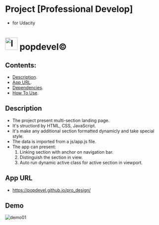 # Project [Professional Develop]
- for Udacity
# <img src="https://raw.githubusercontent.com/popdevel/pro_design/0c86736d406704c471074d78f27b38fab499cb0f/images/pdyellow.svg" alt="logo" width="40px"> popdevel&copy;

## Contents:
- [Description](#description).
- [App URL](#app-url).
- [Dependencies](#dependencies).
- [How To Use](#how-to-use).


## Description

- The project present multi-section landing page.
- It's structiord by HTML, CSS, JavaScript.
- It's make any additional section formatted dynamicly and take special style.
- The data is imported from a js/app.js file.
- The app can present:
  1. Linking section with anchor on navigation bar.
  2. Distinguish the section in view.
  3. Auto run dynamic active class for active section in viewport.
  
## App URL

- https://popdevel.github.io/pro_design/


## Demo
![demo01](https://github.com/popdevel/pro_design/blob/master/images/demo.jpeg?raw=true) 